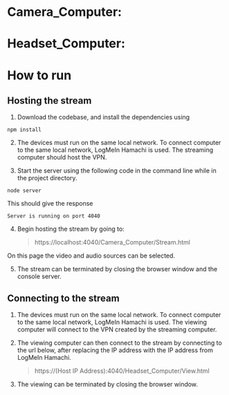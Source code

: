 # Camera_Computer:

# Headset_Computer:

# How to run

## Hosting the stream

1. Download the codebase, and install the dependencies using

```console
npm install
```

2. The devices must run on the same local network. To connect computer to the same local network, LogMeIn Hamachi is used. The streaming computer should host the VPN.

3. Start the server using the following code in the command line while in the project directory.

```console
node server
```

This should give the response

```console
Server is running on port 4040
```

4. Begin hosting the stream by going to:
    > https://localhost:4040/Camera_Computer/Stream.html

On this page the video and audio sources can be selected.

5. The stream can be terminated by closing the browser window and the console server.

## Connecting to the stream

1. The devices must run on the same local network. To connect computer to the same local network, LogMeIn Hamachi is used. The viewing computer will connect to the VPN created by the streaming computer.

2. The viewing computer can then connect to the stream by connecting to the url below, after replacing the IP address with the IP address from LogMeIn Hamachi.

    > https://(Host IP Address):4040/Headset_Computer/View.html

3. The viewing can be terminated by closing the browser window.
